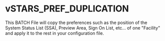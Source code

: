 # vSTARS_PREF_DUPLICATION
This BATCH File will copy the preferences such as the position of the System Status List (SSA), Preview Area, Sign On List, etc... of one "Facility" and apply it to the rest in your configuration file.
